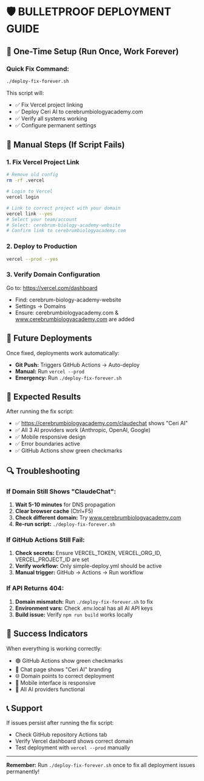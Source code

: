 # 🛡️ BULLETPROOF DEPLOYMENT GUIDE

## 🎯 One-Time Setup (Run Once, Work Forever)

### Quick Fix Command:

```bash
./deploy-fix-forever.sh
```

This script will:

- ✅ Fix Vercel project linking
- ✅ Deploy Ceri AI to cerebrumbiologyacademy.com
- ✅ Verify all systems working
- ✅ Configure permanent settings

## 🔧 Manual Steps (If Script Fails)

### 1. Fix Vercel Project Link

```bash
# Remove old config
rm -rf .vercel

# Login to Vercel
vercel login

# Link to correct project with your domain
vercel link --yes
# Select your team/account
# Select: cerebrum-biology-academy-website
# Confirm link to cerebrumbiologyacademy.com
```

### 2. Deploy to Production

```bash
vercel --prod --yes
```

### 3. Verify Domain Configuration

Go to: https://vercel.com/dashboard

- Find: cerebrum-biology-academy-website
- Settings → Domains
- Ensure: cerebrumbiologyacademy.com & www.cerebrumbiologyacademy.com are added

## 🚀 Future Deployments

Once fixed, deployments work automatically:

- **Git Push:** Triggers GitHub Actions → Auto-deploy
- **Manual:** Run `vercel --prod`
- **Emergency:** Run `./deploy-fix-forever.sh`

## 🎯 Expected Results

After running the fix script:

- ✅ https://cerebrumbiologyacademy.com/claudechat shows "Ceri AI"
- ✅ All 3 AI providers work (Anthropic, OpenAI, Google)
- ✅ Mobile responsive design
- ✅ Error boundaries active
- ✅ GitHub Actions show green checkmarks

## 🔍 Troubleshooting

### If Domain Still Shows "ClaudeChat":

1. **Wait 5-10 minutes** for DNS propagation
2. **Clear browser cache** (Ctrl+F5)
3. **Check different domain:** Try www.cerebrumbiologyacademy.com
4. **Re-run script:** `./deploy-fix-forever.sh`

### If GitHub Actions Still Fail:

1. **Check secrets:** Ensure VERCEL_TOKEN, VERCEL_ORG_ID, VERCEL_PROJECT_ID are set
2. **Verify workflow:** Only simple-deploy.yml should be active
3. **Manual trigger:** GitHub → Actions → Run workflow

### If API Returns 404:

1. **Domain mismatch:** Run `./deploy-fix-forever.sh` to fix
2. **Environment vars:** Check .env.local has all AI API keys
3. **Build issue:** Verify `npm run build` works locally

## 🎉 Success Indicators

When everything is working correctly:

- 🟢 GitHub Actions show green checkmarks
- 🤖 Chat page shows "Ceri AI" branding
- 🌐 Domain points to correct deployment
- 📱 Mobile interface is responsive
- 🔧 All AI providers functional

## 📞 Support

If issues persist after running the fix script:

- Check GitHub repository Actions tab
- Verify Vercel dashboard shows correct domain
- Test deployment with `vercel --prod` manually

---

**Remember:** Run `./deploy-fix-forever.sh` once to fix all deployment issues permanently!
